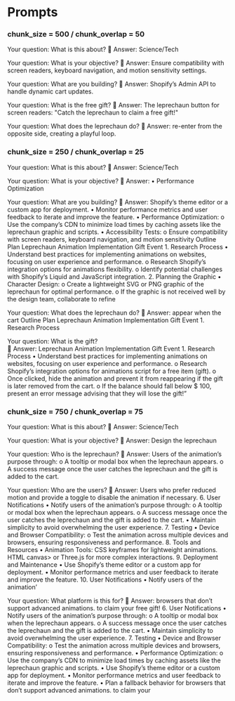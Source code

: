 # Prompts

### chunk_size = 500 / chunk_overlap = 50

Your question: What is this about?
🧠 Answer: Science/Tech


Your question: What is your objective?
🧠 Answer: Ensure compatibility with screen readers, keyboard navigation, and motion sensitivity settings.


Your question: What are you building?
🧠 Answer: Shopify’s Admin API to handle dynamic cart updates.


Your question: What is the free gift?
🧠 Answer: The leprechaun button for screen readers: "Catch the leprechaun to claim a free gift!"


Your question: What does the leprechaun do?
🧠 Answer: re-enter from the opposite side, creating a playful loop.


### chunk_size = 250 / chunk_overlap = 25


Your question: What is this about?
🧠 Answer: Science/Tech


Your question: What is your objective?
🧠 Answer: • Performance Optimization


Your question: What are you building?
🧠 Answer: Shopify’s theme editor or a custom app for deployment. • Monitor performance metrics and user feedback to iterate and improve the feature. • Performance Optimization: o Use the company’s CDN to minimize load times by caching assets like the leprechaun graphic and scripts. • Accessibility Tests: o Ensure compatibility with screen readers, keyboard navigation, and motion sensitivity Outline Plan Leprechaun Animation Implementation Gift Event 1. Research Process • Understand best practices for implementing animations on websites, focusing on user experience and performance. o Research Shopify’s integration options for animations flexibility. o Identify potential challenges with Shopify’s Liquid and JavaScript integration. 2. Planning the Graphic • Character Design: o Create a lightweight SVG or PNG graphic of the leprechaun for optimal performance. o If the graphic is not received well by the design team, collaborate to refine


Your question: What does the leprechaun do?
🧠 Answer: appear when the cart Outline Plan Leprechaun Animation Implementation Gift Event 1. Research Process


Your question: What is the gift?                                         
🧠 Answer: Leprechaun Animation Implementation Gift Event 1. Research Process • Understand best practices for implementing animations on websites, focusing on user experience and performance. o Research Shopify’s integration options for animations script for a free item (gift). o Once clicked, hide the animation and prevent it from reappearing if the gift is later removed from the cart. o If the balance should fall below $ 100, present an error message advising that they will lose the gift!”


### chunk_size = 750 / chunk_overlap = 75


Your question: What is this about?
🧠 Answer: Science/Tech


Your question: What is your objective?
🧠 Answer: Design the leprechaun


Your question: Who is the leprechaun?
🧠 Answer: Users of the animation’s purpose through: o A tooltip or modal box when the leprechaun appears. o A success message once the user catches the leprechaun and the gift is added to the cart.


Your question: Who are the users?
🧠 Answer: Users who prefer reduced motion and provide a toggle to disable the animation if necessary. 6. User Notifications • Notify users of the animation’s purpose through: o A tooltip or modal box when the leprechaun appears. o A success message once the user catches the leprechaun and the gift is added to the cart. • Maintain simplicity to avoid overwhelming the user experience. 7. Testing • Device and Browser Compatibility: o Test the animation across multiple devices and browsers, ensuring responsiveness and performance. 8. Tools and Resources • Animation Tools: CSS keyframes for lightweight animations. HTML canvas> or Three.js for more complex interactions. 9. Deployment and Maintenance • Use Shopify’s theme editor or a custom app for deployment. • Monitor performance metrics and user feedback to iterate and improve the feature. 10. User Notifications • Notify users of the animation’


Your question: What platform is this for?
🧠 Answer: browsers that don’t support advanced animations. to claim your free gift! 6. User Notifications • Notify users of the animation’s purpose through: o A tooltip or modal box when the leprechaun appears. o A success message once the user catches the leprechaun and the gift is added to the cart. • Maintain simplicity to avoid overwhelming the user experience. 7. Testing • Device and Browser Compatibility: o 
Test the animation across multiple devices and browsers, ensuring responsiveness and performance. • Performance Optimization: o Use the company’s CDN to minimize load times by caching assets like the leprechaun graphic and scripts. • Use Shopify’s theme editor or a custom app for deployment. • Monitor performance metrics and user feedback to iterate and improve the feature. • Plan a fallback behavior for browsers that don’t support advanced animations. to claim your
